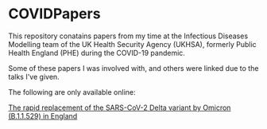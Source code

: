 # COVIDPapers
This repository conatains papers from my time at the Infectious Diseases Modelling team of the UK Health Security Agency (UKHSA), formerly Public Health England (PHE) during the COVID-19 pandemic.

Some of these papers I was involved with, and others were linked due to the talks I've given.

The following are only available online:

[The rapid replacement of the SARS-CoV-2 Delta variant by Omicron (B.1.1.529) in England](https://www.science.org/doi/10.1126/scitranslmed.abo5395)
